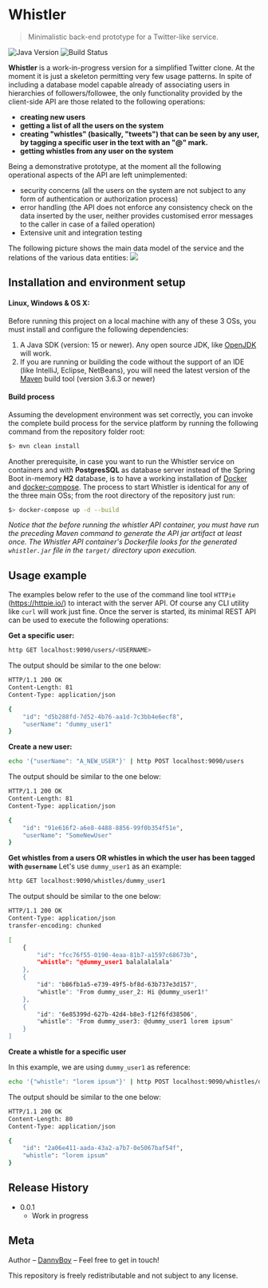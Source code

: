 # Whistler

> Minimalistic back-end prototype for a Twitter-like service.

![Java Version][java-image]
![Build Status][spring-image]

**Whistler** is a work-in-progress version for a simplified Twitter clone. At the moment it is just a skeleton
permitting very few usage patterns. In spite of including a database model capable already of associating
users in hierarchies of followers/followee, the only functionality provided by the client-side API are those
related to the following operations:

- **creating new users**
- **getting a list of all the users on the system**
- **creating "whistles" (basically, "tweets") that can be seen by any user, by tagging a specific user in the
  text with an "@" mark.**
- **getting whistles from any user on the system**

Being a demonstrative prototype, at the moment all the following operational aspects of the API are left
unimplemented:

- security concerns (all the users on the system are not subject to any form of authentication or
  authorization process)
- error handling (the API does not enforce any consistency check on the data inserted by the user, neither
  provides customised error messages to the caller in case of a failed operation)
- Extensive unit and integration testing

The following picture shows the main data model of the service and the relations of the various data entities:
![](header.png)

## Installation and environment setup

#### Linux, Windows & OS X:

Before running this project on a local machine with any of these 3 OSs, you must install and configure the
following dependencies:

1. A Java SDK (version: 15 or newer). Any open source JDK, like [OpenJDK] will work.
2. If you are running or building the code without the support of an IDE (like IntelliJ, Eclipse, NetBeans),
   you will need the latest version of the [Maven] build tool (version 3.6.3 or newer)

#### Build process

Assuming the development environment was set correctly, you can invoke the complete build process for the
service platform by running the following command from the repository folder root:

```sh
$> mvn clean install
```

Another prerequisite, in case you want to run the Whistler service on containers and with **PostgresSQL** as
database server instead of the Spring Boot in-memory **H2** database, is to have a working installation of
[Docker][Docker] and [docker-compose][docker-compose]. The process to start Whistler is identical for any of
the three main OSs; from the root directory of the repository just run:

```sh
$> docker-compose up -d --build
```

_Notice that the before running the whistler API container, you must have run the preceding Maven command to
generate the API jar artifact at least once. The Whistler API container's Dockerfile looks for the
generated `whistler.jar` file in the `target/` directory upon execution._

## Usage example

The examples below refer to the use of the command line tool `HTTPie` (https://httpie.io/)
to interact with the server API. Of course any CLI utility like `curl`
will work just fine. Once the server is started, its minimal REST API can be used to execute the following
operations:

**Get a specific user:**

```sh
http GET localhost:9090/users/<USERNAME>
```

The output should be similar to the one below:

```sh
HTTP/1.1 200 OK
Content-Length: 81
Content-Type: application/json

{
    "id": "d5b288fd-7d52-4b76-aa1d-7c3bb4e6ecf8",
    "userName": "dummy_user1"
}
```

**Create a new user:**

```sh
echo '{"userName": "A_NEW_USER"}' | http POST localhost:9090/users
```

The output should be similar to the one below:

```sh
HTTP/1.1 200 OK
Content-Length: 81
Content-Type: application/json

{
    "id": "91e616f2-a6e8-4488-8856-99f0b354f51e",
    "userName": "SomeNewUser"
}
```

**Get whistles from a users OR whistles in which the user has been tagged with `@username`**
Let's use `dummy_user1` as an example:

```sh
http GET localhost:9090/whistles/dummy_user1
```

The output should be similar to the one below:

```sh
HTTP/1.1 200 OK
Content-Type: application/json
transfer-encoding: chunked

[
    {
        "id": "fcc76f55-0190-4eaa-81b7-a1597c68673b",
        "whistle": "@dummy_user1 balalalalala"
    },
    {
        "id": "b86fb1a5-e739-49f5-bf8d-63b737e3d157",
        "whistle": "From dummy_user_2: Hi @dummy_user1!"
    },
    {
        "id": "6e85399d-627b-42d4-b8e3-f12f6fd38506",
        "whistle": "From dummy_user3: @dummy_user1 lorem ipsum"
    }
]
```

**Create a whistle for a specific user**

In this example, we are using `dummy_user1` as reference:

```sh
echo '{"whistle": "lorem ipsum"}' | http POST localhost:9090/whistles/dummy_user1
```

The output should be similar to the one below:

```sh
HTTP/1.1 200 OK
Content-Length: 80
Content-Type: application/json

{
    "id": "2a06e411-aada-43a2-a7b7-0e5067baf54f",
    "whistle": "lorem ipsum"
}
```

## Release History

* 0.0.1
    * Work in progress
    
## Meta

Author – [DannyBoy](https://www.linkedin.com/in/dannyboy/) – Feel free to get in touch!

This repository is freely redistributable and not subject to any license.


[java-image]: https://img.shields.io/static/v1?label=Java&message=15&color=blue&style=flat-square

[spring-image]: https://img.shields.io/static/v1?label=Spring%20Boot&message=v2.4.1&color=green&style=flat-square

[Docker]: https://docs.docker.com/engine/install/

[docker-compose]: https://docs.docker.com/compose/install/

[OpenJDK]: https://openjdk.java.net/

[Maven]: https://maven.apache.org/